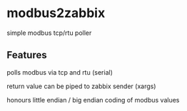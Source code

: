 # modbus2zabbix
simple modbus tcp/rtu poller 

## Features
polls modbus via tcp and rtu (serial)

return value can be piped to zabbix sender (xargs)

honours little endian / big endian coding of modbus values
